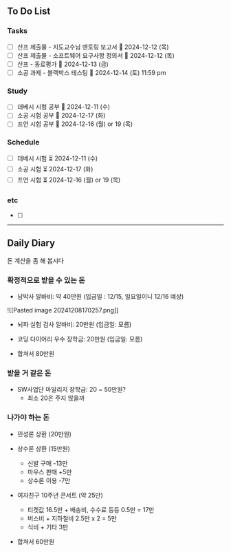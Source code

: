 ## To Do List
### Tasks
- [ ] 산프 제출물 - 지도교수님 멘토링 보고서 📅 2024-12-12 (목)
- [ ] 산프 제출물 - 소프트웨어 요구사항 정의서 📅 2024-12-12 (목)
- [ ] 산프 - 동료평가 📅 2024-12-13 (금) 
- [ ] 소공 과제 - 블랙박스 테스팅 📅 2024-12-14 (토) 11:59 pm

### Study
- [ ] 데베시 시험 공부 📅 2024-12-11 (수)
- [ ] 소공 시험 공부 📅 2024-12-17 (화)
- [ ] 프언 시험 공부 📅 2024-12-16 (월) or 19 (목)

### Schedule
- [ ] 데베시 시험 ⏳ 2024-12-11 (수)
- [ ] 소공 시험 ⏳ 2024-12-17 (화)
- [ ] 프언 시험 ⏳ 2024-12-16 (월) or 19 (목)

### etc
- [ ] 

---
## Daily Diary
돈 계산을 좀 해 봅시다

### 확정적으로 받을 수 있는 돈
- 남박사 알바비: 약 40만원 (입금일 : 12/15, 일요일이니 12/16 예상)

![[Pasted image 20241208170257.png]]

- 뇌파 실험 검사 알바비: 20만원 (입금일: 모름)
- 코딩 다이어리 우수 장학금: 20만원 (입금일: 모름)

- 합쳐서 80만원

### 받을 거 같은 돈
- SW사업단 마일리지 장학금: 20 ~ 50만원?
	- 최소 20은 주지 않을까

### 나가야 하는 돈
- 민성론 상환 (20만원)
- 상수론 상환 (15만원)
	- 신발 구매 -13만
	- 마우스 판매 +5만
	- 상수론 이용 -7만
- 여자친구 10주년 콘서트 (약 25만)
	- 티켓값 16.5만 + 배송비, 수수료 등등 0.5만 = 17만
	- 버스비 + 지하철비 2.5만 x 2 = 5만
	- 식비 + 기타 3만

- 합쳐서 60만원